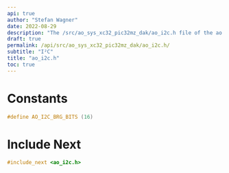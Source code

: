 ```yaml
---
api: true
author: "Stefan Wagner"
date: 2022-08-29
description: "The /src/ao_sys_xc32_pic32mz_dak/ao_i2c.h file of the ao real-time operating system."
draft: true
permalink: /api/src/ao_sys_xc32_pic32mz_dak/ao_i2c.h/
subtitle: "I²C"
title: "ao_i2c.h"
toc: true
---
```


# Constants

```c
#define AO_I2C_BRG_BITS (16)
```

# Include Next

```c
#include_next <ao_i2c.h>
```
